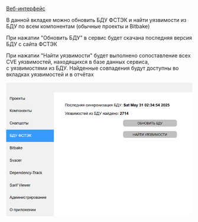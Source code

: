 [Веб-интерфейс](../web_ui.md)

В данной вкладке можно обновить БДУ ФСТЭК и найти уязвимости из БДУ по всем компонентам (обычные проекты и Bitbake)  

При нажатии "Обновить БДУ" в сервис будет скачана последняя версия БДУ с сайта ФСТЭК  

При нажатии "Найти уязвимости" будет выполнено сопоставление всех CVE уязвимостей, находящихся в базе данных сервиса,  
с уязвимостями из БДУ. Найденные совпадения будут доступны во вкладках уязвимостей и в отчётах

![Скриншот](../images/bdu_screenshot.png)
